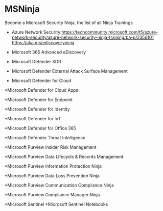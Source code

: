 # MSNinja
Become a Microsoft Security Ninja, the list of all Ninja Trainings


* Azure Network Security:https://techcommunity.microsoft.com/t5/azure-network-security/azure-network-security-ninja-training/ba-p/2356101
https://aka.ms/ediscoveryninja

* Microsoft 365 Advanced eDiscovery
* Microsoft Defender XDR
* Microsoft Defender External Attack Surface Management
* Microsoft Defender for Cloud

*Microsoft Defender for Cloud Apps

*Microsoft Defender for Endpoint

*Microsoft Defender for Identity

*Microsoft Defender for IoT

*Microsoft Defender for Office 365

*Microsoft Defender Threat Intelligence

*Microsoft Purview Insider Risk Management

*Microsoft Purview Data Lifecycle & Records Management

*Microsoft Purview Information Protection Ninja

*Microsoft Purview Data Loss Prevention Ninja

*Microsoft Purview Communication Compliance Ninja

*Microsoft Purview Compliance Manager Ninja

*Microsoft Sentinel
*Microsoft Sentinel Notebooks
